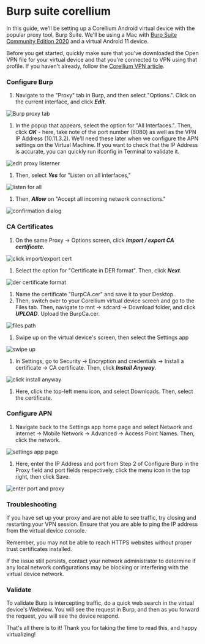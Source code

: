 # Burp suite corellium

In this guide, we'll be setting up a Corellium Android virtual device with the popular proxy tool, Burp Suite. We'll be using a Mac with [Burp Suite Community Edition 2020](https://portswigger.net/burp/releases/professional-community-2020-1) and a virtual Android 11 device.

Before you get started, quickly make sure that you've downloaded the Open VPN file for your virtual device and that you're connected to VPN using that profile. If you haven't already, follow the [Corellium VPN article](https://support.corellium.com/features/connect/vpn).

### Configure Burp <a href="#configure-burp" id="configure-burp"></a>

1. Navigate to the "Proxy" tab in Burp, and then select "Options.". Click on the current interface, and click _**Edit**_.

![Burp proxy tab](https://support.corellium.com/assets/images/burp-proxy-tab-4a028dc9f7902fc3652d294e0a1a99d6.png)

1. In the popup that appears, select the option for "All Interfaces.". Then, click _**OK**_ - here, take note of the port number (8080) as well as the VPN IP Address (10.11.3.2). We'll need these later when we configure the APN settings on the Virtual Machine. If you want to check that the IP Address is accurate, you can quickly run ifconfig in Terminal to validate it.

![edit proxy listerner](https://support.corellium.com/assets/images/edit-proxy-listener-23444166d39e7fddf94830c569c33d1a.png)

1. Then, select _**Yes**_ for "Listen on all interfaces,"

![listen for all](https://support.corellium.com/assets/images/listen-c58e4dcdf2f19c2f882befdd76709113.png)

1. Then, _**Allow**_ on "Accept all incoming network connections."

![confirmation dialog](https://support.corellium.com/assets/images/burp-dialog-11c12afe4a787c7305e90189d42cdb3f.png)

### CA Certificates <a href="#ca-certificates" id="ca-certificates"></a>

1. On the same Proxy -> Options screen, click _**Import / export CA certificate.**_

![click import/export cert](https://support.corellium.com/assets/images/import-cert-30111e9d4d0fd012879efd9954446cf3.png)

1. Select the option for "Certificate in DER format". Then, click _**Next**_.

![der certificate format](https://support.corellium.com/assets/images/der-format-d4e30f0107824062200af8e0e1b6940d.png)

1. Name the certificate "BurpCA.cer" and save it to your Desktop.
2. Then, switch over to your Corellium virtual device screen and go to the Files tab. Then, navigate to mnt -> sdcard -> Download folder, and click _**UPLOAD**_. Upload the BurpCa.cer.

![files path](https://support.corellium.com/assets/images/files-path-4efd374175c2091cd89ed54790b04870.png)

1. Swipe up on the virtual device's screen, then select the Settings app

![swipe up](https://support.corellium.com/assets/images/swipe-up-004740b18c1af360b228a3f6655c7b62.png)

1. In Settings, go to Security -> Encryption and credentials -> Install a certificate -> CA certificate. Then, click _**Install Anyway**_.

![click install anyway](https://support.corellium.com/assets/images/install-anyway-2a5d15f4f80b5af7d793b72fd084a497.png)

1. Here, click the top-left menu icon, and select Downloads. Then, select the certificate.

### Configure APN <a href="#configure-apn" id="configure-apn"></a>

1. Navigate back to the Settings app home page and select Network and internet -> Mobile Network -> Advanced -> Access Point Names. Then, click the network.

![settings app page](https://support.corellium.com/assets/images/settings-app-9aacede29b2b9c1304606249afd62b42.png)

1. Here, enter the IP Address and port from Step 2 of Configure Burp in the Proxy field and port fields respectively, click the menu icon in the top right, then click Save.

![enter port and proxy](https://support.corellium.com/assets/images/port-proxy-bb0979614d68f456f918f3fa85b9a7cd.png)

### Troubleshooting <a href="#troubleshooting" id="troubleshooting"></a>

If you have set up your proxy and are not able to see traffic, try closing and restarting your VPN session. Ensure that you are able to ping the IP address from the virtual device console.

Remember, you may not be able to reach HTTPS websites without proper trust certificates installed.

If the issue still persists, contact your network administrator to determine if any local network configurations may be blocking or interfering with the virtual device network.

### Validate <a href="#validate" id="validate"></a>

To validate Burp is intercepting traffic, do a quick web search in the virtual device's Webview. You will see the request in Burp, and then as you forward the request, you will see the device respond.

That's all there is to it! Thank you for taking the time to read this, and happy virtualizing!
